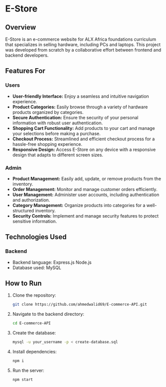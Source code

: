 # E-Store

## Overview

E-Store is an e-commerce website for ALX Africa foundations curriculum that specializes in selling hardware, including PCs and laptops. This project was developed from scratch by a collaborative effort between frontend and backend developers.

## Features For

### Users

- **User-friendly Interface:** Enjoy a seamless and intuitive navigation experience.
- **Product Categories:** Easily browse through a variety of hardware products organized by categories.
- **Secure Authentication:** Ensure the security of your personal information with robust user authentication.
- **Shopping Cart Functionality:** Add products to your cart and manage your selections before making a purchase.
- **Checkout Process:** Streamlined and efficient checkout process for a hassle-free shopping experience.
- **Responsive Design:** Access E-Store on any device with a responsive design that adapts to different screen sizes.

### Admin

- **Product Management:** Easily add, update, or remove products from the inventory.
- **Order Management:** Monitor and manage customer orders efficiently.
- **User Management:** Administer user accounts, including authentication and authorization.
- **Category Management:** Organize products into categories for a well-structured inventory.
- **Security Controls:** Implement and manage security features to protect sensitive information.

## Technologies Used

### Backend

- Backend language: Express.js Node.js
- Database used: MySQL

## How to Run

1. Clone the repository:

   ```bash
   git clone https://github.com/ahmedwalid69/E-commerce-API.git
   ```

2. Navigate to the backend directory:

   ```bash
   cd E-commerce-API
   ```

3. Create the database:
   ```bash
   mysql -u your_username -p < create-database.sql
   ```
4. Install dependencies:

   ```bash
   npm i
   ```

5. Run the server:

   ```bash
   npm start
   ```
